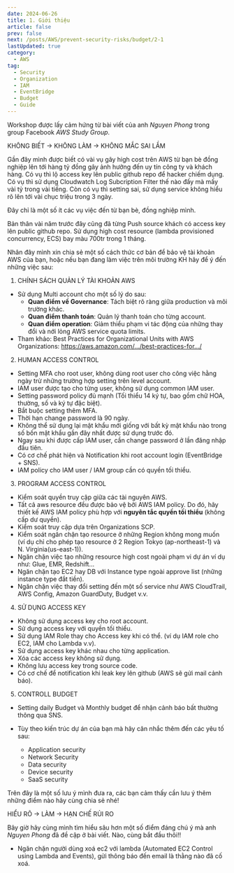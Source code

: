 ```yaml
---
date: 2024-06-26
title: 1. Giới thiệu
article: false
prev: false
next: /posts/AWS/prevent-security-risks/budget/2-1
lastUpdated: true
category:
  - AWS
tag:
  - Security
  - Organization
  - IAM
  - EventBridge
  - Budget
  - Guide
---
```


Workshop được lấy cảm hứng từ bài viết của anh _Nguyen Phong_ trong group Facebook _AWS Study Group_.

KHÔNG BIẾT -> KHÔNG LÀM -> KHÔNG MẮC SAI LẦM

Gần đây mình được biết có vài vụ gây high cost trên AWS từ bạn bè đồng nghiệp lên tới hàng tỷ đồng gây ảnh hưởng đến uy tín công ty và khách hàng. Có vụ thì lộ access key lên public github repo để hacker chiếm dụng. Có vụ thì sử dụng Cloudwatch Log Subcription Filter thế nào đấy mà mấy vài tỷ trong vài tiếng. Còn có vụ thì setting sai, sử dụng service không hiểu rõ lên tới vài chục triệu trong 3 ngày.

Đây chỉ là một số ít các vụ việc đến từ bạn bè, đồng nghiệp mình.

Bản thân vài năm trước đây cũng đã từng Push source khách có access key lên public github repo. Sử dụng high cost resource (lambda provisioned concurrency, ECS) bay màu 700tr trong 1 tháng.

Nhân đây mình xin chia sẻ một số cách thức cơ bản để bảo vệ tài khoản AWS của bạn, hoặc nếu bạn đang làm việc trên môi trường KH hãy để ý đến những việc sau:

1. CHÍNH SÁCH QUẢN LÝ TÀI KHOẢN AWS

- Sử dụng Multi account cho một số lý do sau:
  - **Quan điểm về Governance**: Tách biệt rõ ràng giữa production và môi trường khác.
  - **Quan điểm thanh toán**: Quản lý thanh toán cho từng account.
  - **Quan điểm operation**: Giảm thiểu phạm vi tác động của những thay đổi và nới lỏng AWS service quota limits.
- Tham khảo: Best Practices for Organizational Units with AWS Organizations:
  https://aws.amazon.com/.../best-practices-for.../

2. HUMAN ACCESS CONTROL

- Setting MFA cho root user, không dùng root user cho công việc hằng ngày trừ những trường hợp setting trên level account.
- IAM user được tạo cho từng user, không sử dụng common IAM user.
- Setting password policy đủ mạnh (Tối thiểu 14 ký tự, bao gồm chữ HOA, thường, số và ký tự đặc biệt).
- Bắt buộc setting thêm MFA.
- Thời hạn change password là 90 ngày.
- Không thể sử dụng lại mật khẩu mới giống với bất kỳ mật khẩu nào trong số bốn mật khẩu gần đây nhất được sử dụng trước đó.
- Ngay sau khi được cấp IAM user, cần change password ở lần đăng nhập đầu tiên.
- Có cơ chế phát hiện và Notification khi root account login (EventBridge + SNS).
- IAM policy cho IAM user / IAM group cần có quyền tối thiểu.

3. PROGRAM ACCESS CONTROL

- Kiểm soát quyền truy cập giữa các tài nguyên AWS.
- Tất cả aws resource đều được bảo vệ bởi AWS IAM policy. Do đó, hãy thiết kế AWS IAM policy phù hợp với **nguyên tắc quyền tối thiểu** (không cấp dư quyền).
- Kiểm soát truy cập dựa trên Organizations SCP.
- Kiểm soát ngăn chặn tạo resource ở những Region không mong muốn (ví dụ chỉ cho phép tạo resource ở 2 Region Tokyo (ap-northeast-1) và N. Virginia(us-east-1)).
- Ngăn chặn việc tạo những resource high cost ngoài phạm vi dự án ví dụ như: Glue, EMR, Redshift...
- Ngăn chặn tạo EC2 hay DB với Instance type ngoài approve list (những instance type đắt tiền).
- Ngăn chặn việc thay đổi setting đến một số service như AWS CloudTrail, AWS Config, Amazon GuardDuty, Budget v.v.

4. SỬ DỤNG ACCESS KEY

- Không sử dụng access key cho root account.
- Sử dụng access key với quyền tối thiểu.
- Sử dụng IAM Role thay cho Access key khi có thể. (ví dụ IAM role cho EC2, IAM cho Lambda v.v).
- Sử dụng access key khác nhau cho từng application.
- Xóa các access key không sử dụng.
- Không lưu access key trong source code.
- Có cơ chế để notification khi leak key lên github (AWS sẽ gửi mail cảnh báo).

5. CONTROLL BUDGET

- Setting daily Budget và Monthly budget để nhận cảnh báo bất thường thông qua SNS.
- Tùy theo kiến trúc dự án của bạn mà hãy cân nhắc thêm đến các yêu tố sau:

  - Application security
  - Network Security
  - Data security
  - Device security
  - SaaS security

Trên đây là một số lưu ý mình đưa ra, các bạn cảm thấy cần lưu ý thêm những điểm nào hãy cùng chia sẻ nhé!

HIỂU RÕ -> LÀM -> HẠN CHẾ RỦI RO

Bây giờ hãy cùng mình tìm hiểu sâu hơn một số điểm đáng chú ý mà anh _Nguyen Phong_ đã đề cập ở bài viết. Nào, cùng bắt đầu thôi!!

- Ngăn chặn người dùng xoá ec2 với lambda (Automated EC2 Control using Lambda and Events), gửi thông báo đến email là thằng nào đã cố xoá.
